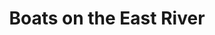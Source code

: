 ---
num:        "019"
cat:        x
title:      "Boats on the East River"
path:       dumboats
tier_01:    branch_03
tier_02:    null
---